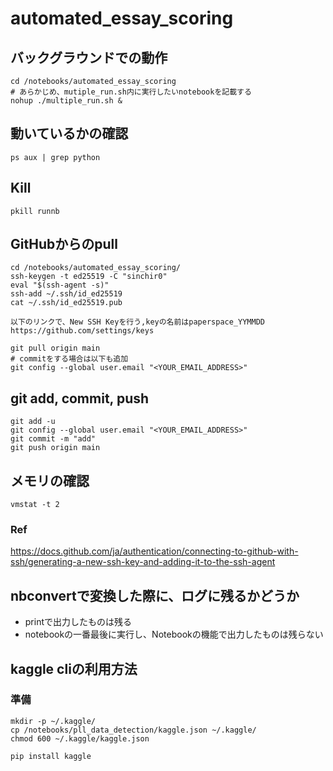 # automated_essay_scoring

## バックグラウンドでの動作
```
cd /notebooks/automated_essay_scoring
# あらかじめ、mutiple_run.sh内に実行したいnotebookを記載する
nohup ./multiple_run.sh &
```

## 動いているかの確認
```
ps aux | grep python
```

## Kill
```
pkill runnb
```

## GitHubからのpull
```
cd /notebooks/automated_essay_scoring/
ssh-keygen -t ed25519 -C "sinchir0"
eval "$(ssh-agent -s)"
ssh-add ~/.ssh/id_ed25519
cat ~/.ssh/id_ed25519.pub
```

```
以下のリンクで、New SSH Keyを行う,keyの名前はpaperspace_YYMMDD
https://github.com/settings/keys
```

```
git pull origin main
# commitをする場合は以下も追加
git config --global user.email "<YOUR_EMAIL_ADDRESS>"
```

## git add, commit, push

```
git add -u
git config --global user.email "<YOUR_EMAIL_ADDRESS>"
git commit -m "add"
git push origin main
```

## メモリの確認
```
vmstat -t 2
```

### Ref
https://docs.github.com/ja/authentication/connecting-to-github-with-ssh/generating-a-new-ssh-key-and-adding-it-to-the-ssh-agent

## nbconvertで変換した際に、ログに残るかどうか
- printで出力したものは残る
- notebookの一番最後に実行し、Notebookの機能で出力したものは残らない

## kaggle cliの利用方法

### 準備
```
mkdir -p ~/.kaggle/
cp /notebooks/pll_data_detection/kaggle.json ~/.kaggle/
chmod 600 ~/.kaggle/kaggle.json
```

```
pip install kaggle
```